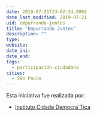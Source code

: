 ```yaml
---
date: 2019-07-21T23:02:24.000Z
date_last_modified: 2019-07-21
uid: empurrando-juntos
title: "Empurrando Juntos"
description: ""
type: 
website: 
date_ini: 
date_end: 
tags:
  - participación-ciudadana
cities: 
  - São Paulo
---
```


Esta iniciativa fue realizada por:

- [Instituto Cidade Democra´Tica](/i/instituto-cidade-democra-tica.html)
